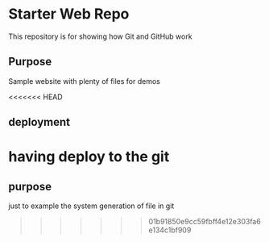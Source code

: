 # Starter Web Repo

This repository is for showing how Git and GitHub work

## Purpose

Sample website with plenty of files for demos

<<<<<<< HEAD
## deployment

having deploy to the git
=======
## purpose

just to example the system generation of file in git
>>>>>>> 01b91850e9cc59fbff4e12e303fa6e134c1bf909

